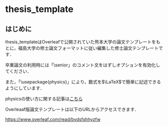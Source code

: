 # thesis_template

## はじめに

thesis_templateはOverleafで公開されていた熊本大学の論文テンプレートをもとに，福島大学の修士論文フォーマットに従い編集した修士論文テンプレートです．

卒業論文の利用時には「\senior」のコメント文をはずしオプションを有効化してください．

また，「\usepackage{physics}」により，数式を$\LaTeX$で簡単に記述できるようにしています．

physicsの使い方に関する記事は[こちら](https://qiita.com/HelloRusk/items/ce9f49e9b3fc0344ae23)

Overleaaf版論文テンプレートは以下のURLからアクセスできます．

https://www.overleaf.com/read/bydsfshhyzfw
